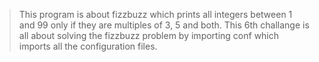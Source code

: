 > This program is about fizzbuzz which prints all integers between 1 and 99 only if they are multiples of 3, 5 and both.
> This 6th challange is all about solving the fizzbuzz problem by importing conf which imports all the configuration files.

